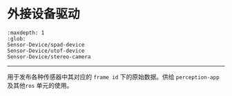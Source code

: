# 外接设备驱动

```{toctree}
:maxdepth: 1
:glob:
Sensor-Device/spad-device
Sensor-Device/utof-device
Sensor-Device/stereo-camera
```

------

用于发布各种传感器中其对应的 `frame id` 下的原始数据。供给 `perception-app` 及其他`ros` 单元的使用。

